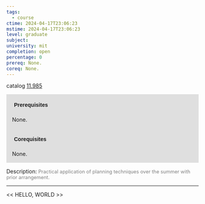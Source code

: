 ```yaml
---
tags:
  - course
ctime: 2024-04-17T23:06:23
mstime: 2024-04-17T23:06:23
level: graduate
subject: 
university: mit
completion: open
percentage: 0
prereq: None.
coreq: None.
---
```


catalog [11.985](http://student.mit.edu/catalog/m11c.html#11.985)

<span style="display: block; padding: 15px; background-color: rgb(100, 100, 100, 0.2);"><font id="m_prereq640_0" style="display: block; font-family: Arial, sans-serif; font-weight: bold; padding: 5px">Prerequisites</font><br><span id="prereq640_0">None.</span></span>
<span style="display: block; padding: 15px; background-color: rgb(100, 100, 100, 0.2);"><font id="m_coreq640_0" style="display: block; font-family: Arial, sans-serif; font-weight: bold; padding: 5px">Corequisites</font><br><span id="coreq640_0">None.</span></span>

<font style="">Description:</font>
<font style="color: grey; font-size: 0.8rem;">Practical application of planning techniques over the summer with prior arrangement.</font>



---

<< HELLO, WORLD >>
